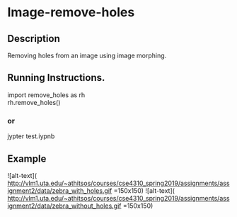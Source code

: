 # Image-remove-holes
## Description
Removing holes from an image using image morphing.
## Running Instructions.
import remove_holes as rh</br>
rh.remove_holes()
### or
jypter test.iypnb
## Example
![alt-text]( http://vlm1.uta.edu/~athitsos/courses/cse4310_spring2019/assignments/assignment2/data/zebra_with_holes.gif =150x150) ![alt-text]( http://vlm1.uta.edu/~athitsos/courses/cse4310_spring2019/assignments/assignment2/data/zebra_without_holes.gif =150x150)
